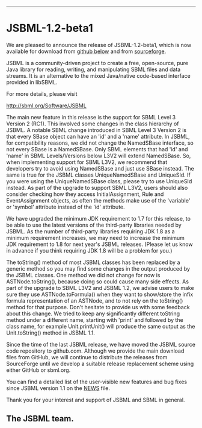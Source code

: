 -------------------------
# JSBML-1.2-beta1


We are pleased to announce the release of JSBML-1.2-beta1, which is now available for download from [github below](#downloads) and from [sourceforge](https://sourceforge.net/projects/jsbml/files/jsbml/1.2-beta1).

JSBML is a community-driven project to create a free, open-source, pure Java library for reading, writing, and manipulating SBML files and data streams. It is an alternative to the mixed Java/native code-based interface provided in libSBML.

For more details, please visit

<http://sbml.org/Software/JSBML>

The main new feature in this release is the support for SBML Level 3 Version 2 (RC1). This involved some changes in the class hierarchy of JSBML. A notable SBML change introduced in SBML Level 3 Version 2 is that every SBase object can have an 'id' and a 'name' attribute.  In JSBML, for compatibility reasons, we did not change the NamedSBase interface, so not every SBase is a NamedSBase. Only SBML elements that had 'id' and 'name' in SBML Levels/Versions below L3V2 will extend NamedSBase. So, when implementing support for SBML L3V2, we recommend that developers try to avoid using NamedSBase and just use SBase instead. The same is true for the JSBML classes UniqueNamedSBase and UniqueSId. If you were using the UniqueNamedSBase class, please try to use UniqueSId instead.  As part of the upgrade to support SBML L3V2, users should also consider checking how they access InitialAssignment, Rule and EventAssignment objects, as often the methods make use of the 'variable' or 'symbol' attribute instead of the 'id' attribute.

We have upgraded the minimum JDK requirement to 1.7 for this release, to be able to use the latest versions of the third-party libraries needed by JSBML. As the number of third-party libraries requiring JDK 1.8 as a minimum requirement increases, we may need to increase the minimum JDK requirement to 1.8 for next year's JSBML releases. (Please let us know in advance if you think requiring JDK 1.8 will be a problem for you.)

The toString() method of most JSBML classes has been replaced by a generic method so you may find some changes in the output produced by the JSBML classes. One method we did not change for now is ASTNode.toString(), because doing so could cause many side effects. As part of the upgrade to SBML L3V2 and JSBML 1.2, we advise users to make sure they use ASTNode.toFormula() when they want to show/store the infix formula representation of an ASTNode, and to not rely on the toString() method for that purpose. Don't hesitate to provide us with some feedback about this change. We tried to keep any significantly different toString method under a different name, starting with 'print' and followed by the class name, for example Unit.printUnit() will produce the same output as the Unit.toString() method in JSBML 1.1.
 
Since the time of the last JSBML release, we have moved the JSBML source code repository to github.com. Although we provide the main download files from GitHub, we will continue to distribute the releases from SourceForge until we develop a suitable release replacement scheme using either GitHub or sbml.org.

You can find a detailed list of the user-visible new features and bug fixes since JSBML version 1.1 on the [NEWS](NEWS.txt) file.

Thank you for your interest and support of JSBML and SBML in general.

## The JSBML team. 
<a name="downloads"/>